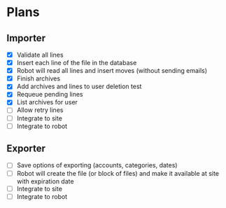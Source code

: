 # Plans

## Importer

- [x] Validate all lines
- [x] Insert each line of the file in the database
- [x] Robot will read all lines and insert moves (without sending emails)
- [x] Finish archives
- [x] Add archives and lines to user deletion test
- [x] Requeue pending lines
- [x] List archives for user
- [ ] Allow retry lines
- [ ] Integrate to site
- [ ] Integrate to robot

## Exporter

- [ ] Save options of exporting (accounts, categories, dates)
- [ ] Robot will create the file (or block of files) and make it available at site with expiration date
- [ ] Integrate to site
- [ ] Integrate to robot
